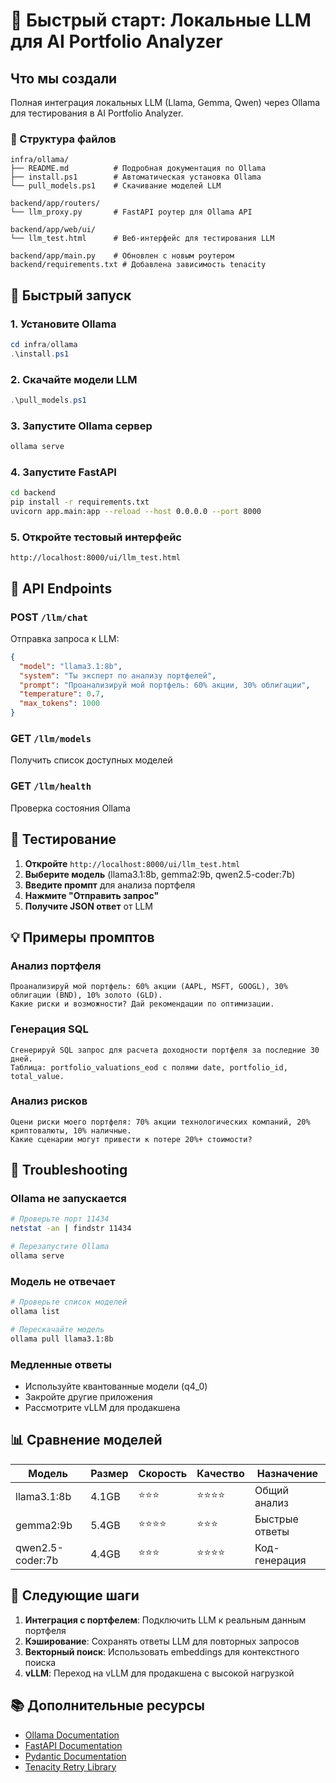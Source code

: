 # 🚀 Быстрый старт: Локальные LLM для AI Portfolio Analyzer

## Что мы создали

Полная интеграция локальных LLM (Llama, Gemma, Qwen) через Ollama для тестирования в AI Portfolio Analyzer.

### 📁 Структура файлов

```
infra/ollama/
├── README.md          # Подробная документация по Ollama
├── install.ps1        # Автоматическая установка Ollama
└── pull_models.ps1    # Скачивание моделей LLM

backend/app/routers/
└── llm_proxy.py       # FastAPI роутер для Ollama API

backend/app/web/ui/
└── llm_test.html      # Веб-интерфейс для тестирования LLM

backend/app/main.py    # Обновлен с новым роутером
backend/requirements.txt # Добавлена зависимость tenacity
```

## 🎯 Быстрый запуск

### 1. Установите Ollama
```powershell
cd infra/ollama
.\install.ps1
```

### 2. Скачайте модели LLM
```powershell
.\pull_models.ps1
```

### 3. Запустите Ollama сервер
```bash
ollama serve
```

### 4. Запустите FastAPI
```bash
cd backend
pip install -r requirements.txt
uvicorn app.main:app --reload --host 0.0.0.0 --port 8000
```

### 5. Откройте тестовый интерфейс
```
http://localhost:8000/ui/llm_test.html
```

## 🔧 API Endpoints

### POST `/llm/chat`
Отправка запроса к LLM:
```json
{
  "model": "llama3.1:8b",
  "system": "Ты эксперт по анализу портфелей",
  "prompt": "Проанализируй мой портфель: 60% акции, 30% облигации",
  "temperature": 0.7,
  "max_tokens": 1000
}
```

### GET `/llm/models`
Получить список доступных моделей

### GET `/llm/health`
Проверка состояния Ollama

## 🧪 Тестирование

1. **Откройте** `http://localhost:8000/ui/llm_test.html`
2. **Выберите модель** (llama3.1:8b, gemma2:9b, qwen2.5-coder:7b)
3. **Введите промпт** для анализа портфеля
4. **Нажмите "Отправить запрос"**
5. **Получите JSON ответ** от LLM

## 💡 Примеры промптов

### Анализ портфеля
```
Проанализируй мой портфель: 60% акции (AAPL, MSFT, GOOGL), 30% облигации (BND), 10% золото (GLD). 
Какие риски и возможности? Дай рекомендации по оптимизации.
```

### Генерация SQL
```
Сгенерируй SQL запрос для расчета доходности портфеля за последние 30 дней. 
Таблица: portfolio_valuations_eod с полями date, portfolio_id, total_value.
```

### Анализ рисков
```
Оцени риски моего портфеля: 70% акции технологических компаний, 20% криптовалюты, 10% наличные.
Какие сценарии могут привести к потере 20%+ стоимости?
```

## 🐛 Troubleshooting

### Ollama не запускается
```bash
# Проверьте порт 11434
netstat -an | findstr 11434

# Перезапустите Ollama
ollama serve
```

### Модель не отвечает
```bash
# Проверьте список моделей
ollama list

# Перескачайте модель
ollama pull llama3.1:8b
```

### Медленные ответы
- Используйте квантованные модели (q4_0)
- Закройте другие приложения
- Рассмотрите vLLM для продакшена

## 📊 Сравнение моделей

| Модель | Размер | Скорость | Качество | Назначение |
|--------|--------|----------|----------|------------|
| llama3.1:8b | 4.1GB | ⭐⭐⭐ | ⭐⭐⭐⭐ | Общий анализ |
| gemma2:9b | 5.4GB | ⭐⭐⭐⭐ | ⭐⭐⭐ | Быстрые ответы |
| qwen2.5-coder:7b | 4.4GB | ⭐⭐⭐ | ⭐⭐⭐⭐ | Код-генерация |

## 🔄 Следующие шаги

1. **Интеграция с портфелем**: Подключить LLM к реальным данным портфеля
2. **Кэширование**: Сохранять ответы LLM для повторных запросов
3. **Векторный поиск**: Использовать embeddings для контекстного поиска
4. **vLLM**: Переход на vLLM для продакшена с высокой нагрузкой

## 📚 Дополнительные ресурсы

- [Ollama Documentation](https://ollama.ai/docs)
- [FastAPI Documentation](https://fastapi.tiangolo.com/)
- [Pydantic Documentation](https://docs.pydantic.dev/)
- [Tenacity Retry Library](https://tenacity.readthedocs.io/)

